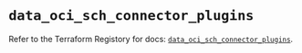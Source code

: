 # `data_oci_sch_connector_plugins`

Refer to the Terraform Registory for docs: [`data_oci_sch_connector_plugins`](https://registry.terraform.io/providers/oracle/oci/6.18.0/docs/data-sources/sch_connector_plugins).
